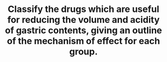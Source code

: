 ---
title: "Classify the drugs which are useful for reducing the volume and acidity of gastric contents, giving an outline of the mechanism of effect for each group."
entityType: SAQ
exam: PEX
college: ANZCA
year: 2012
sitting: A
question: 03
passRate: 54
EC_expectedDomains:
- "This question had to be interpreted precisely. Candidates had to outline the groups of drugs which reduced volume and acidity, and then concentrate on their mechanism of effect."
- "A more complete categorization of the drugs included antacids (both particulate and non-particulate), H2 antagonists, protein pump inhibitors, prostaglandin antagonists, muscarinic antagonists, prokinetic agents, emetic drugs and endocrine analogues."
EC_extraCredit:
- "Those who described or illustrated mechanisms of action in greater detail and included discussion regarding intermediate messengers attracted more marks."
- "Additional statements relating to individual drug groups about magnitude of effect on gastric volume and acid secretion also attracted marks."
EC_errorsCommon:
- "Discussions of side effects did not attract marks."
- "Dividing the page into columns appeared to help in many instances."
---